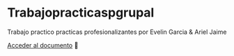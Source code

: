 # Trabajopracticaspgrupal
Trabajo practico practicas profesionalizantes
por Evelin Garcia & Ariel Jaime


[Acceder al documento](/documento_requerimientos.md)   :rocket:

